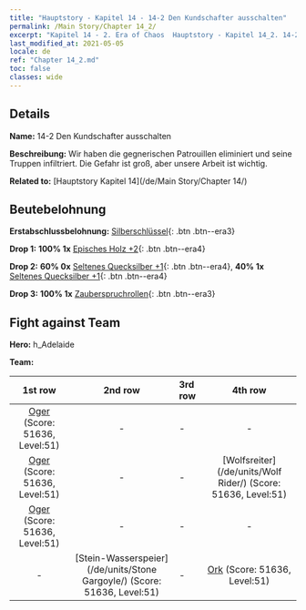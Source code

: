 ```yaml
---
title: "Hauptstory - Kapitel 14 - 14-2 Den Kundschafter ausschalten"
permalink: /Main Story/Chapter 14_2/
excerpt: "Kapitel 14 - 2. Era of Chaos  Hauptstory - Kapitel 14_2. 14-2 Den Kundschafter ausschalten"
last_modified_at: 2021-05-05
locale: de
ref: "Chapter 14_2.md"
toc: false
classes: wide
---
```


## Details

 **Name:** 14-2 Den Kundschafter ausschalten

 **Beschreibung:** Wir haben die gegnerischen Patrouillen eliminiert und seine Truppen infiltriert. Die Gefahr ist groß, aber unsere Arbeit ist wichtig.

 **Related to:** [Hauptstory Kapitel 14](/de/Main Story/Chapter 14/)

## Beutebelohnung

 **Erstabschlussbelohnung:** [Silberschlüssel](/ItemsDE/con_693/){: .btn .btn--era3}

 **Drop 1:** **100% 1x** [Episches Holz +2](/ItemsDE/mat_48/){: .btn .btn--era4}

 **Drop 2:** **60% 0x** [Seltenes Quecksilber +1](/ItemsDE/mat_42/){: .btn .btn--era4}, **40% 1x** [Seltenes Quecksilber +1](/ItemsDE/mat_42/){: .btn .btn--era4}

 **Drop 3:** **100% 1x** [Zauberspruchrollen](/ItemsDE/con_694/){: .btn .btn--era3}


## Fight against Team
 **Hero:** h_Adelaide

 **Team:**


  | 1st row | 2nd row | 3rd row | 4th row |
  |:----:|:----:|:----|:----:|
  | [Oger](/de/units/Ogre/) (Score: 51636, Level:51)  | - | - | - |
  | [Oger](/de/units/Ogre/) (Score: 51636, Level:51)  | - | - | [Wolfsreiter](/de/units/Wolf Rider/) (Score: 51636, Level:51)  |
  | [Oger](/de/units/Ogre/) (Score: 51636, Level:51)  | - | - | - |
  | - | [Stein-Wasserspeier](/de/units/Stone Gargoyle/) (Score: 51636, Level:51)  | - | [Ork](/de/units/Orc/) (Score: 51636, Level:51)  |


